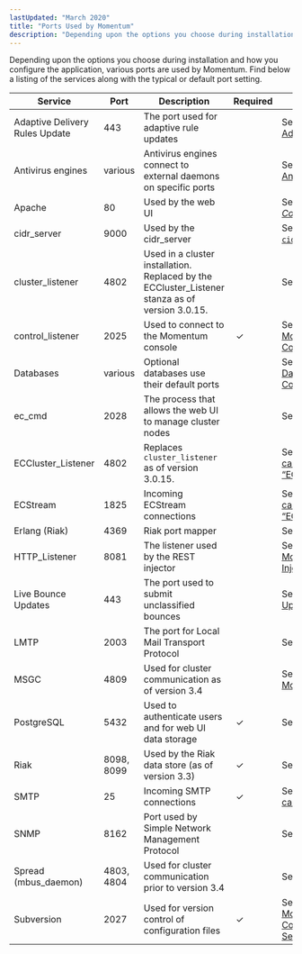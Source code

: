 ```yaml
---
lastUpdated: "March 2020"
title: "Ports Used by Momentum"
description: "Depending upon the options you choose during installation and how you configure the application various ports are used by Momentum Find below a listing of the services along with the typical or default port setting Table 1 1 Momentum ports Service Port Description Required Link Adaptive Delivery Rules Update 443..."
---
```


Depending upon the options you choose during installation and how you configure the application, various ports are used by Momentum. Find below a listing of the services along with the typical or default port setting.

<a name="idp208208"></a> 


| Service | Port | Description | Required | Link |
| --- | --- | --- | --- | --- |
| Adaptive Delivery Rules Update | 443 | The port used for adaptive rule updates |   | See [“adaptive – Adaptive Delivery”](/momentum/3/3-reference/3-reference-modules-adaptive) |
| Antivirus engines | various | Antivirus engines connect to external daemons on specific ports |   | See [“antivirus – Antivirus Modules”](/momentum/3/3-reference/3-reference-modules-antivirus) |
| Apache | 80 | Used by the web UI |   | See [*Using the Web Console*](/momentum/3/3-reference/web-3)  |
| cidr_server | 9000 | Used by the cidr_server |   | See [“The `cidr_server`”](/momentum/3/3-reference/3-reference-cluster-cidr-server) |
| cluster_listener | 4802 | Used in a cluster installation. Replaced by the ECCluster_Listener stanza as of version 3.0.15. |   | See [*Clustering*](/momentum/3/3-reference/3-reference-cluster) |
| control_listener | 2025 | Used to connect to the Momentum console |  ✓ | See [“The Momentum System Console”](/momentum/3/3-reference/operations-console) |
| Databases | various | Optional databases use their default ports |   | See [“ds_core – Datasource Query Core”](/momentum/3/3-reference/3-reference-modules-ds-core) |
| ec_cmd | 2028 | The process that allows the web UI to manage cluster nodes |   | See [ec_cmd](/momentum/3/3-reference/executable-ec-cmd) |
| ECCluster_Listener | 4802 | Replaces `cluster_listener` as of version 3.0.15. |   | See [the section called “ECCluster_Listener”](/momentum/3/3-reference/ecelerity-cluster-conf#ecelerity-cluster.conf.eccluster_listener) |
| ECStream | 1825 | Incoming ECStream connections |   | See [the section called “ECStream_Listener”](/momentum/3/3-reference/ecelerity-conf#ecelerity.conf.ecstream_listener) |
| Erlang (Riak) | 4369 | Riak port mapper |   | See [“Riak Ports”](/momentum/3/3-reference/operations-riak#operations.riak.ports) |
| HTTP_Listener | 8081 | The listener used by the REST injector |   | See "[The Momentum REST Injector](/momentum/3/3-rest)" |
| Live Bounce Updates | 443 | The port used to submit unclassified bounces |   | See [“Live Bounce Updates – Module”](/momentum/3/3-reference/3-reference-modules-live-bounce-updates) |
| LMTP | 2003 | The port for Local Mail Transport Protocol |   | See [lmtp_port](/momentum/3/3-reference/3-reference-conf-ref-lmtp-port) |
| MSGC | 4809 | Used for cluster communication as of version 3.4 |   | See [“msgc – Modules”](/momentum/3/3-reference/3-reference-modules-msgc) |
| PostgreSQL | 5432 | Used to authenticate users and for web UI data storage |  ✓ | See [“PostgreSQL”](/momentum/3/3-reference/operations-postgresql) |
| Riak | 8098, 8099 | Used by the Riak data store (as of version 3.3) |  ✓ | See [“Riak Ports”](/momentum/3/3-reference/operations-riak#operations.riak.ports) |
| SMTP | 25 | Incoming SMTP connections |  ✓ | See [the section called “Listeners”](/momentum/3/3-reference/ecelerity-conf#ecelerity.conf3.listeners) |
| SNMP | 8162 | Port used by Simple Network Management Protocol |   | See [SNMP](/momentum/3/3-reference/3-reference-conf-ref-snmp) |
| Spread (mbus_daemon) | 4803, 4804 | Used for cluster communication prior to version 3.4 |   | See [mbus.conf](/momentum/3/3-reference/mbus-conf) |
| Subversion | 2027 | Used for version control of configuration files |  ✓ | See [“The Momentum Configuration Server: ecconfigd”](/momentum/3/3-reference/conf-ecconfigd) |